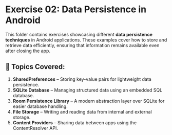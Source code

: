 
# Exercise 02: Data Persistence in Android

This folder contains exercises showcasing different **data persistence techniques** in Android applications. These examples cover how to store and retrieve data efficiently, ensuring that information remains available even after closing the app.

## 📌 Topics Covered:
1. **SharedPreferences** – Storing key-value pairs for lightweight data persistence.
2. **SQLite Database** – Managing structured data using an embedded SQL database.
3. **Room Persistence Library** – A modern abstraction layer over SQLite for easier database handling.
4. **File Storage** – Writing and reading data from internal and external storage.
5. **Content Providers** – Sharing data between apps using the ContentResolver API.


